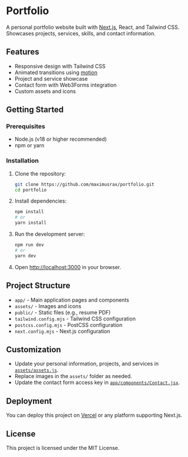 # Portfolio

A personal portfolio website built with [Next.js](https://nextjs.org), React, and Tailwind CSS. Showcases projects, services, skills, and contact information.

## Features

- Responsive design with Tailwind CSS
- Animated transitions using [motion](https://motion.dev/)
- Project and service showcase
- Contact form with Web3Forms integration
- Custom assets and icons

## Getting Started

### Prerequisites

- Node.js (v18 or higher recommended)
- npm or yarn

### Installation

1. Clone the repository:

   ```sh
   git clone https://github.com/maximusrax/portfolio.git
   cd portfolio
   ```

2. Install dependencies:

   ```sh
   npm install
   # or
   yarn install
   ```

3. Run the development server:

   ```sh
   npm run dev
   # or
   yarn dev
   ```

4. Open [http://localhost:3000](http://localhost:3000) in your browser.

## Project Structure

- `app/` - Main application pages and components
- `assets/` - Images and icons
- `public/` - Static files (e.g., resume PDF)
- `tailwind.config.mjs` - Tailwind CSS configuration
- `postcss.config.mjs` - PostCSS configuration
- `next.config.mjs` - Next.js configuration

## Customization

- Update your personal information, projects, and services in [`assets/assets.js`](assets/assets.js).
- Replace images in the `assets/` folder as needed.
- Update the contact form access key in [`app/components/Contact.jsx`](app/components/Contact.jsx).

## Deployment

You can deploy this project on [Vercel](https://vercel.com/) or any platform supporting Next.js.

## License

This project is licensed under the MIT License.
